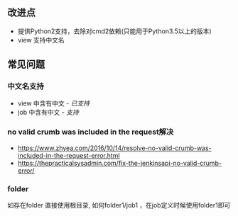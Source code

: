 ## 改进点
- 提供Python2支持，去除对cmd2依赖(只能用于Python3.5以上的版本)
- view 支持中文名


## 常见问题
### 中文名支持
- view 中含有中文 -   *已支持*
- job 中含有中文  -  *支持*

### no valid crumb was included in the request解决
- https://www.zhyea.com/2016/10/14/resolve-no-valid-crumb-was-included-in-the-request-error.html
- https://thepracticalsysadmin.com/fix-the-jenkinsapi-no-valid-crumb-error/

### folder
如存在folder 直接使用根目录, 如何folder1/job1 ，在job定义时候使用folder1即可